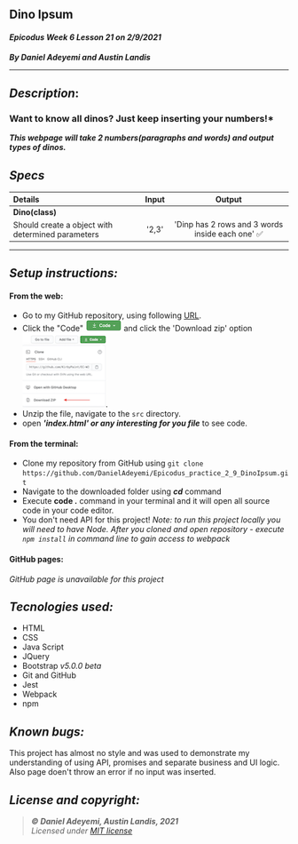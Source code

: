 ## Dino Ipsum
#### *Epicodus Week 6 Lesson 21 on  2/9/2021*
***By Daniel Adeyemi and Austin Landis***
___

## *Description*:    
### Want to know all dinos? Just keep inserting your numbers!*
***This webpage will take 2 numbers(paragraphs and words) and output types of dinos.***


## *Specs*
    
|  Details| Input  | Output  |  
|:---|:---:|:---:|
|   **Dino(class)** | 
|  Should create a object with determined parameters |  '2,3'  | 'Dinp has 2 rows and 3 words inside each one' ✅ |   


***
## *Setup instructions:*
#### From the web:
* Go to my GitHub repository, using following [URL](https://github.com/DanielAdeyemi/Epicodus_practice_2_9_DinoIpsum.git).
* Click the "Code" ![img](src/assets/code.png) and click the 'Download zip' option ![img](src/assets/zip.png).
* Unzip the file, navigate to the `src` directory.
* open ***'index.html' or any interesting for you file*** to see code.
#### From the terminal: 
* Clone my repository from GitHub using `git clone https://github.com/DanielAdeyemi/Epicodus_practice_2_9_DinoIpsum.git`
* Navigate to the downloaded folder using ***cd*** command
* Execute **code .** command in your terminal and it will open all source code in your code editor.    
* You don't need API for this project!
*Note: to run this project locally you will need to have Node. After you cloned and open repository - execute `npm install` in command line to gain access to webpack*
#### GitHub pages:
*GitHub page is unavailable for this project*

## *Tecnologies used:*
* HTML
* CSS
* Java Script
* JQuery
* Bootstrap *v5.0.0 beta*
* Git and GitHub
* Jest
* Webpack
* npm

## *Known bugs:*
This project has almost no style and was used to demonstrate my understanding of using API, promises and separate business and UI logic. Also page doen't throw an error if no input was inserted.

## *License and copyright:*

> ***© Daniel Adeyemi, Austin Landis, 2021***   
> *Licensed under [MIT license](https://mit-license.org/)*